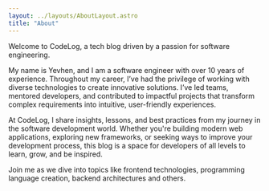 ```yaml
---
layout: ../layouts/AboutLayout.astro
title: "About"
---
```


Welcome to CodeLog, a tech blog driven by a passion for software engineering.

My name is Yevhen, and I am a software engineer with over 10 years of experience. Throughout my career, I’ve had the privilege of working with diverse technologies to create innovative solutions. I’ve led teams, mentored developers, and contributed to impactful projects that transform complex requirements into intuitive, user-friendly experiences.

At CodeLog, I share insights, lessons, and best practices from my journey in the software development world. Whether you're building modern web applications, exploring new frameworks, or seeking ways to improve your development process, this blog is a space for developers of all levels to learn, grow, and be inspired.

Join me as we dive into topics like frontend technologies, programming language creation, backend architectures and others.
